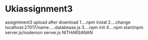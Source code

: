 # Ukiassignment3
assigntment3 upload
after download
1....npm instal
2....change localhost:27017/name.....databease.js 
3....npm init
4....npm start/npm server.js/nodemon server.js
          NITHARSANAN
